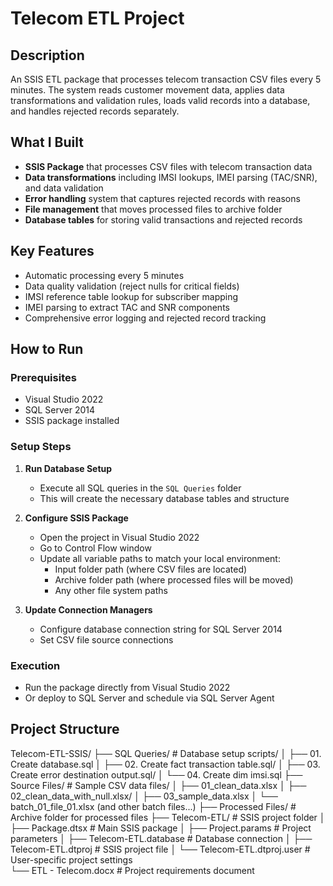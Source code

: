 # Telecom ETL Project

## Description
An SSIS ETL package that processes telecom transaction CSV files every 5 minutes. The system reads customer movement data, applies data transformations and validation rules, loads valid records into a database, and handles rejected records separately.

## What I Built
- **SSIS Package** that processes CSV files with telecom transaction data
- **Data transformations** including IMSI lookups, IMEI parsing (TAC/SNR), and data validation
- **Error handling** system that captures rejected records with reasons
- **File management** that moves processed files to archive folder
- **Database tables** for storing valid transactions and rejected records

## Key Features
- Automatic processing every 5 minutes
- Data quality validation (reject nulls for critical fields)
- IMSI reference table lookup for subscriber mapping  
- IMEI parsing to extract TAC and SNR components
- Comprehensive error logging and rejected record tracking

## How to Run

### Prerequisites
- Visual Studio 2022
- SQL Server 2014
- SSIS package installed

### Setup Steps
1. **Run Database Setup**
   - Execute all SQL queries in the `SQL Queries` folder
   - This will create the necessary database tables and structure

2. **Configure SSIS Package**
   - Open the project in Visual Studio 2022
   - Go to Control Flow window
   - Update all variable paths to match your local environment:
     - Input folder path (where CSV files are located)
     - Archive folder path (where processed files will be moved)
     - Any other file system paths

3. **Update Connection Managers**
   - Configure database connection string for SQL Server 2014
   - Set CSV file source connections

### Execution
- Run the package directly from Visual Studio 2022
- Or deploy to SQL Server and schedule via SQL Server Agent

## Project Structure
Telecom-ETL-SSIS/
├── SQL Queries/                  # Database setup scripts/
│   ├── 01. Create database.sql
│   ├── 02. Create fact transaction table.sql/
│   ├── 03. Create error destination output.sql/
│   └── 04. Create dim imsi.sql
├── Source Files/                 # Sample CSV data files/
│   ├── 01_clean_data.xlsx
│   ├── 02_clean_data_with_null.xlsx/
│   ├── 03_sample_data.xlsx
│   └── batch_01_file_01.xlsx (and other batch files...)
├── Processed Files/              # Archive folder for processed files
├── Telecom-ETL/                  # SSIS project folder
│   ├── Package.dtsx              # Main SSIS package
│   ├── Project.params            # Project parameters
│   ├── Telecom-ETL.database      # Database connection
│   ├── Telecom-ETL.dtproj        # SSIS project file
│   └── Telecom-ETL.dtproj.user   # User-specific project settings                 
└── ETL - Telecom.docx           # Project requirements document
